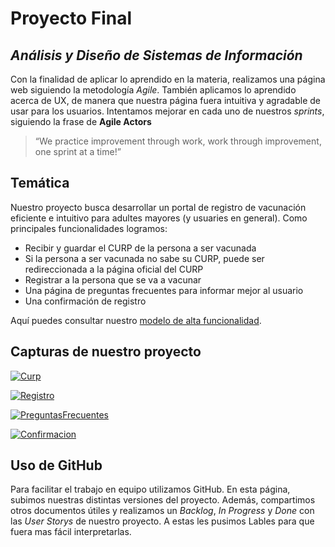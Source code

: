 # Proyecto Final
## _Análisis y Diseño de Sistemas de Información_


Con la finalidad de aplicar lo aprendido en la materia, realizamos una página web siguiendo la metodología _Agile_. También aplicamos lo aprendido acerca de UX, de manera que nuestra página fuera intuitiva y agradable de usar para los usuarios. 
Intentamos mejorar en cada uno de nuestros _sprints_, siguiendo la frase de **Agile Actors**
>“We practice improvement through work,
>work through improvement, one sprint at a time!”
## Temática
Nuestro proyecto busca desarrollar un portal de registro de vacunación eficiente e intuitivo para adultes mayores (y usuaries en general). Como principales funcionalidades logramos: 

- Recibir y guardar el CURP de la persona a ser vacunada
- Si la persona a ser vacunada no sabe su CURP, puede ser redireccionada a la página oficial del CURP
- Registrar a la persona que se va a vacunar 
- Una página de preguntas frecuentes para informar mejor al usuario 
- Una confirmación de registro 

Aquí puedes consultar nuestro [modelo de alta funcionalidad](https://www.figma.com/file/OAszkwJaOKu6IfdBCcaX8e/Untitled?node-id=0%3A1).

## Capturas de nuestro proyecto

[![Curp](https://drive.google.com/uc?export=view&id=1bEhQahfqKZc2gcup3demie7fhU3I_nA0)](https://drive.google.com/uc?export=view&id=1bEhQahfqKZc2gcup3demie7fhU3I_nA0)

[![Registro](https://drive.google.com/uc?export=view&id=1J8qOcBRMGWt69W8wwODUNGPsu09-kbzV)](https://drive.google.com/uc?export=view&id=1J8qOcBRMGWt69W8wwODUNGPsu09-kbzV)

[![PreguntasFrecuentes](https://drive.google.com/uc?export=view&id=1JGx1g5IkDC7rTFGmzuMX8JkGFtG4k-FY)](https://drive.google.com/uc?export=view&id=1JGx1g5IkDC7rTFGmzuMX8JkGFtG4k-FY)

[![Confirmacion](https://drive.google.com/uc?export=view&id=1_33H70hrxh65XrAV3AQIkoWQrgkrC7GN)](https://drive.google.com/uc?export=view&id=1_33H70hrxh65XrAV3AQIkoWQrgkrC7GN)


## Uso de GitHub

Para facilitar el trabajo en equipo utilizamos GitHub. En esta página, subimos nuestras distintas versiones del proyecto. Además, compartimos otros documentos útiles y realizamos un _Backlog_, _In Progress_ y _Done_ con las _User Storys_ de nuestro proyecto. A estas les pusimos Lables para que fuera mas fácil interpretarlas. 

